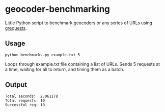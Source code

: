 # geocoder-benchmarking
Little Python script to benchmark geocoders or any series of URLs using [grequests](https://github.com/kennethreitz/grequests).

## Usage

`python benchmarks.py example.txt 5`

Loops through example.txt file containing a list of URLs. Sends 5 requests at a time, waiting for all to return, and timing them as a batch.

## Output

```
Total seconds:	2.061178
Total requests:	10
Successful req:	10
```
